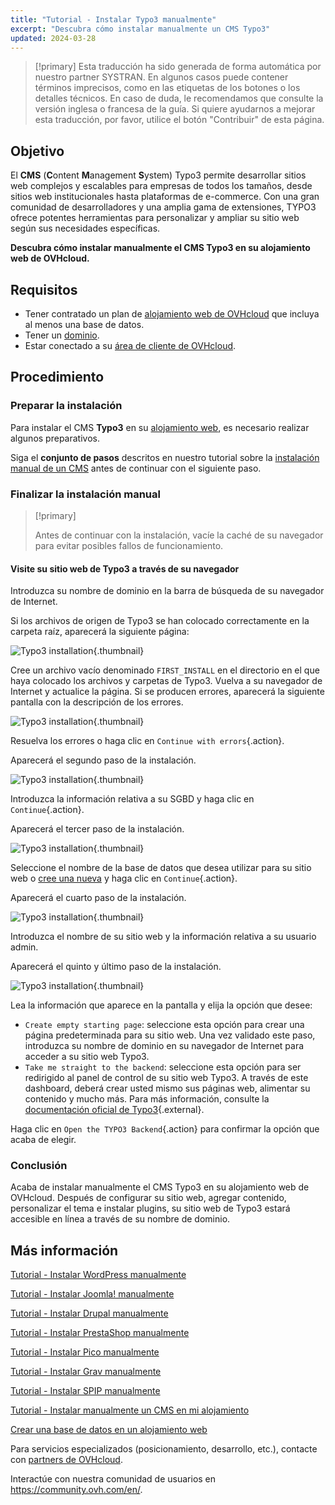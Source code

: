 ```yaml
---
title: "Tutorial - Instalar Typo3 manualmente"
excerpt: "Descubra cómo instalar manualmente un CMS Typo3"
updated: 2024-03-28
---
```


> [!primary]
> Esta traducción ha sido generada de forma automática por nuestro partner SYSTRAN. En algunos casos puede contener términos imprecisos, como en las etiquetas de los botones o los detalles técnicos. En caso de duda, le recomendamos que consulte la versión inglesa o francesa de la guía. Si quiere ayudarnos a mejorar esta traducción, por favor, utilice el botón "Contribuir" de esta página.
>

## Objetivo

El **CMS** (**C**ontent **M**anagement **S**ystem) Typo3 permite desarrollar sitios web complejos y escalables para empresas de todos los tamaños, desde sitios web institucionales hasta plataformas de e-commerce. Con una gran comunidad de desarrolladores y una amplia gama de extensiones, TYPO3 ofrece potentes herramientas para personalizar y ampliar su sitio web según sus necesidades específicas.

**Descubra cómo instalar manualmente el CMS Typo3 en su alojamiento web de OVHcloud.**

## Requisitos

- Tener contratado un plan de [alojamiento web de OVHcloud](https://www.ovhcloud.com/es/web-hosting/) que incluya al menos una base de datos.
- Tener un [dominio](https://www.ovhcloud.com/es/domains/).
- Estar conectado a su [área de cliente de OVHcloud](/links/manager).

## Procedimiento

### Preparar la instalación

Para instalar el CMS **Typo3** en su [alojamiento web](https://www.ovhcloud.com/es/web-hosting/), es necesario realizar algunos preparativos.

Siga el **conjunto de pasos** descritos en nuestro tutorial sobre la [instalación manual de un CMS](/pages/web_cloud/web_hosting/cms_manual_installation) antes de continuar con el siguiente paso.

### Finalizar la instalación manual

> [!primary]
>
> Antes de continuar con la instalación, vacíe la caché de su navegador para evitar posibles fallos de funcionamiento.
>

#### Visite su sitio web de Typo3 a través de su navegador

Introduzca su nombre de dominio en la barra de búsqueda de su navegador de Internet.

Si los archivos de origen de Typo3 se han colocado correctamente en la carpeta raíz, aparecerá la siguiente página:

![Typo3 installation](images/install_step_one.png){.thumbnail}

Cree un archivo vacío denominado `FIRST_INSTALL` en el directorio en el que haya colocado los archivos y carpetas de Typo3. Vuelva a su navegador de Internet y actualice la página. Si se producen errores, aparecerá la siguiente pantalla con la descripción de los errores.

![Typo3 installation](images/install_step_2_error.png){.thumbnail}

Resuelva los errores o haga clic en `Continue with errors`{.action}.

Aparecerá el segundo paso de la instalación.

![Typo3 installation](images/install_step_2.png){.thumbnail}

Introduzca la información relativa a su SGBD y haga clic en `Continue`{.action}.

Aparecerá el tercer paso de la instalación.

![Typo3 installation](images/install_step_3.png){.thumbnail}

Seleccione el nombre de la base de datos que desea utilizar para su sitio web o [cree una nueva](/pages/web_cloud/web_hosting/sql_create_database) y haga clic en `Continue`{.action}.

Aparecerá el cuarto paso de la instalación.

![Typo3 installation](images/install_step_4.png){.thumbnail}

Introduzca el nombre de su sitio web y la información relativa a su usuario admin.

Aparecerá el quinto y último paso de la instalación.

![Typo3 installation](images/install_step_5.png){.thumbnail}

Lea la información que aparece en la pantalla y elija la opción que desee:

- `Create empty starting page`: seleccione esta opción para crear una página predeterminada para su sitio web. Una vez validado este paso, introduzca su nombre de dominio en su navegador de Internet para acceder a su sitio web Typo3.
- `Take me straight to the backend`: seleccione esta opción para ser redirigido al panel de control de su sitio web Typo3. A través de este dashboard, deberá crear usted mismo sus páginas web, alimentar su contenido y mucho más. Para más información, consulte la [documentación oficial de Typo3](https://docs.typo3.org/Home/GettingStarted.html){.external}.

Haga clic en `Open the TYPO3 Backend`{.action} para confirmar la opción que acaba de elegir.

### Conclusión

Acaba de instalar manualmente el CMS Typo3 en su alojamiento web de OVHcloud. Después de configurar su sitio web, agregar contenido, personalizar el tema e instalar plugins, su sitio web de Typo3 estará accesible en línea a través de su nombre de dominio.

## Más información <a name="go-further"></a>

[Tutorial - Instalar WordPress manualmente](/pages/web_cloud/web_hosting/cms_manual_installation_wordpress)

[Tutorial - Instalar Joomla! manualmente](/pages/web_cloud/web_hosting/cms_manual_installation_joomla)

[Tutorial - Instalar Drupal manualmente](/pages/web_cloud/web_hosting/cms_manual_installation_drupal)

[Tutorial - Instalar PrestaShop manualmente](/pages/web_cloud/web_hosting/cms_manual_installation_prestashop)

[Tutorial - Instalar Pico manualmente](/pages/web_cloud/web_hosting/cms_manual_installation_pico)

[Tutorial - Instalar Grav manualmente](/pages/web_cloud/web_hosting/cms_manual_installation_grav)

[Tutorial - Instalar SPIP manualmente](/pages/web_cloud/web_hosting/cms_manual_installation_spip)

[Tutorial - Instalar manualmente un CMS en mi alojamiento](/pages/web_cloud/web_hosting/cms_manual_installation)

[Crear una base de datos en un alojamiento web](/pages/web_cloud/web_hosting/sql_create_database)
 
Para servicios especializados (posicionamiento, desarrollo, etc.), contacte con [partners de OVHcloud](https://partner.ovhcloud.com/es/directory/).
 
Interactúe con nuestra comunidad de usuarios en <https://community.ovh.com/en/>.
